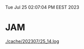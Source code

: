 Tue Jul 25 02:07:04 PM EEST 2023
# JAM
<a href='./cache/202307/25_14.log'>./cache/202307/25_14.log</a>

